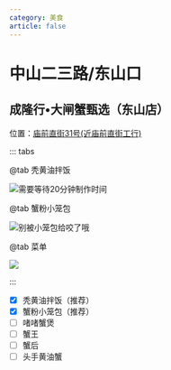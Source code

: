 ```yaml
---
category: 美食
article: false
---
```


# 中山二三路/东山口

## 成隆行•大闸蟹甄选（东山店）

<span class="icon iconfont icon-locate"></span> 位置：<a href="https://ditu.amap.com/place/B00141UOCG" target="_blank">庙前直街31号(近庙前直街工行)</a>

::: tabs

@tab 秃黄油拌饭

![需要等待20分钟制作时间](https://img.sherry4869.com/blog/life/delicacies/guangzhou/yx/zsesldsk/clx/img_2.jpg)

@tab 蟹粉小笼包

![别被小笼包给咬了哦](https://img.sherry4869.com/blog/life/delicacies/guangzhou/yx/zsesldsk/clx/img_4.jpg)

@tab 菜单

![](https://img.sherry4869.com/blog/life/delicacies/guangzhou/yx/zsesldsk/clx/img.jpg)

:::

- [x] 秃黄油拌饭（推荐）
- [x] 蟹粉小笼包（推荐）
- [ ] 啫啫蟹煲
- [ ] 蟹王
- [ ] 蟹后
- [ ] 头手黄油蟹
